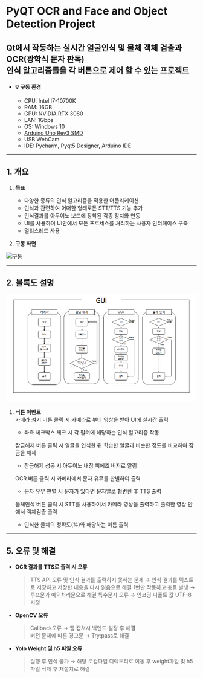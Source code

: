 # PyQT OCR and Face and Object Detection Project   
Qt에서 작동하는 실시간 얼굴인식 및 물체 객체 검출과 OCR(광학식 문자 판독)</br> 인식 알고리즘들을 각 버튼으로 제어 할 수 있는 프로젝트 
---

* #### 💡 구동 환경
  * CPU: Intel I7-10700K  
  * RAM: 16GB  
  * GPU: NVIDIA RTX 3080  
  * LAN: 1Gbps 
  * OS: Windows 10
  * <a href="https://store.arduino.cc/products/arduino-uno-rev3-smd?queryID=undefined" target="_blank">Arduino Uno Rev3 SMD</a>
  * USB WebCam
  * IDE: Pycharm, Pyqt5 Designer, Arduino IDE

  
---


<!-------------------------------------------------------------Part 1------------------------------------------------------------------------------------------>
 ## 1. 개요
 1. __목표__
    * 다양한 종류의 인식 알고리즘을 적용한 어플리케이션  
    * 인식과 관련하여 어떠한 형태로든 STT/TTS 기능 추가
    * 인식결과를 아두이노 보드에 장착된 각종 장치와 연동
    * UI를 사용하며 UI안에서 모든 프로세스를 처리하는 사용자 인터페이스 구축
    * 멀티스레드 사용 
    
    

 2. __구동 화면__  
    
![구동](./IMG/work.gif)  
    
---      
 ## 2. 블록도 설명

![블록도](./IMG/블록도.jpg)  

  

 1. __버튼 이벤트__  
    카메라 켜기 버튼 클릭 시 카메라로 부터 영상을 받아 UI에 실시간 출력  
    * 좌측 체크박스 체크 시 각 필터에 해당하는 인식 알고리즘 작동 
    
    잠금해제 버튼 클릭 시 얼굴을 인식한 뒤 학습한 얼굴과 비슷한 정도를 비교하여 잠금을 해제
    * 잠금해제 성공 시 아두이노 내장 피에조 버저로 알림
    
    OCR 버튼 클릭 시 카메라에서 문자 유무를 판별하여 출력
    * 문자 유무 판별 시 문자가 있다면 문자열로 형변환 후 TTS 출력
    
    물체인식 버튼 클릭 시 STT를 사용하여서 카메라 영상을 출력하고 출력한 영상 안에서 객체검출 출력
    * 인식한 물체의 정확도(%)와 해당하는 이름 출력 
    
    
---  
 <!-------------------------------------------------------------Part 2------------------------------------------------------------------------------------------>

    
## 5. 오류 및 해결
   * __OCR 결과를 TTS로 출력 시 오류__     
     > TTS API 오류 및 인식 결과를 출력하지 못하는 문제 → 인식 결과를 텍스트로 저장하고 저장한 내용을 다시 읽음으로 해결
     > 1번만 작동하고 충돌 발생 → 루프문과 예외처리문으로 해결
     > 특수문자 오류 → 인코딩 디폴트 값 UTF-8 지정

   * __OpenCV 오류__    
     > Callback오류 → 웹 캡쳐시 백엔드 설정 후 해결  
     > 버전 문제에 따른 경고문 → Try:pass로 해결  

   * __Yolo Weight 및 h5 파일 오류__  
     > 실행 후 인식 불가 → 해당 로컬파일 디렉토리로 이동 후  weight파일 및 h5파일 삭제 후 재설치로 해결       
     
     
